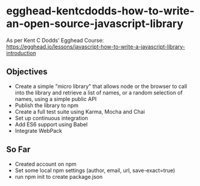 # egghead-kentcdodds-how-to-write-an-open-source-javascript-library
As per Kent C Dodds' Egghead Course: https://egghead.io/lessons/javascript-how-to-write-a-javascript-library-introduction

## Objectives
* Create a simple "micro library" that allows node or the browser to call into the library and retrieve a list of names, or a random selection of names, using a simple public API
* Publish the library to npm
* Create a full test suite using Karma, Mocha and Chai
* Set up continuous integration
* Add ES6 support using Babel
* Integrate WebPack

## So Far
* Created account on npm
* Set some local npm settings (author, email, url, save-exact=true)
* run npm init to create package.json